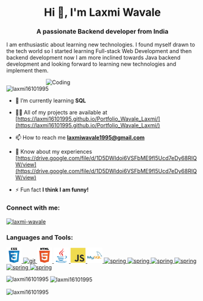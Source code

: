 <h1 align="center">Hi 👋, I'm Laxmi Wavale</h1>
<h3 align="center">A passionate Backend developer from India</h3>
<p/>I am enthusiastic about learning new technologies. I found myself drawn to the tech world so I started learning Full-stack Web Development and then backend development now I am more inclined towards Java backend development and looking forward to learning new technologies and implement them.</p>
<img align="right" alt="Coding" width="400" src="https://i.pinimg.com/originals/9d/cb/36/9dcb36579d4518b31451906466dc735d.gif"/>
<p align="left"> <img src="https://komarev.com/ghpvc/?username=laxmi16101995&label=Profile%20views&color=0e75b6&style=flat" alt="laxmi16101995" /> </p>

- 🌱 I’m currently learning **SQL**

- 👨‍💻 All of my projects are available at [https://laxmi16101995.github.io/Portfolio_Wavale_Laxmi/](https://laxmi16101995.github.io/Portfolio_Wavale_Laxmi/)

- 📫 How to reach me **laxmiwavale1995@gmail.com**

- 📄 Know about my experiences [https://drive.google.com/file/d/1D5DWIdoi6VSFbME9fl5Ucd7eDy68RIQW/view](https://drive.google.com/file/d/1D5DWIdoi6VSFbME9fl5Ucd7eDy68RIQW/view)

- ⚡ Fun fact **I think I am funny!**

<h3 align="left">Connect with me:</h3>
<p align="left">
<a href="https://www.linkedin.com/in/laxmi-wavale/" target="blank"><img align="center" src="https://cdn-icons-png.flaticon.com/512/174/174857.png" alt="laxmi-wavale" height="30" width="40" /></a>
</p>

<h3 align="left">Languages and Tools:</h3>
<p align="left">
  <a href="https://www.w3schools.com/css/" target="_blank" rel="noreferrer">
    <img
      src="https://raw.githubusercontent.com/devicons/devicon/master/icons/css3/css3-original-wordmark.svg"
      alt="css3"
      width="40"
      height="40"
    />
  </a>
  <a href="https://git-scm.com/" target="_blank" rel="noreferrer">
    <img
      src="https://www.vectorlogo.zone/logos/git-scm/git-scm-icon.svg"
      alt="git"
      width="40"
      height="40"
    />
  </a>
  <a href="https://www.w3.org/html/" target="_blank" rel="noreferrer">
    <img
      src="https://raw.githubusercontent.com/devicons/devicon/master/icons/html5/html5-original-wordmark.svg"
      alt="html5"
      width="40"
      height="40"
    />
  </a>
  <a href="https://www.java.com" target="_blank" rel="noreferrer">
    <img
      src="https://raw.githubusercontent.com/devicons/devicon/master/icons/java/java-original.svg"
      alt="java"
      width="40"
      height="40"
    />
  </a>
  <a
    href="https://developer.mozilla.org/en-US/docs/Web/JavaScript"
    target="_blank"
    rel="noreferrer"
  >
    <img
      src="https://raw.githubusercontent.com/devicons/devicon/master/icons/javascript/javascript-original.svg"
      alt="javascript"
      width="40"
      height="40"
    />
  </a>
  <a href="https://www.mysql.com/" target="_blank" rel="noreferrer">
    <img
      src="https://raw.githubusercontent.com/devicons/devicon/master/icons/mysql/mysql-original-wordmark.svg"
      alt="mysql"
      width="40"
      height="40"
    />
  </a>
  <a href="https://spring.io/projects/spring-boot" target="_blank" rel="noreferrer">
	<img
	  src="./spring-icon1.svg"
	  alt="spring"
	  width="40"
	  height="40"
	/>
   </a>
  <a href="https://spring.io/projects/spring-boot" target="_blank" rel="noreferrer">
	<img
	  src="./spring-boot-logo.png"
	  alt="spring"
	  width="40"
	  height="40"
	/>
   </a>
   <a href="https://hibernate.org/orm/documentation/6.1/" target="_blank" rel="noreferrer">
	<img
	  src="./hibernate_logo_icon_171004.svg"
	  alt="spring"
	  width="40"
	  height="40"
	/>
   </a>
   <a href="https://dev.mysql.com/doc/" target="_blank" rel="noreferrer">
	<img
	  src="./mysqlworkbench_102952.svg"
	  alt="spring"
	  width="40"
	  height="40"
	/>
   </a>
   <a href="https://docs.oracle.com/javaee/7/tutorial/servlets.htm" target="_blank" rel="noreferrer">
	<img
	  src="./external-content.duckduckgo.com.png"
	  alt="spring"
	  width="40"
	  height="40"
	/>
   </a>
   <a href="https://devdocs.io/bash/" target="_blank" rel="noreferrer">
	<img
	  src="./command.png"
	  alt="spring"
	  width="40"
	  height="40"
	/>
   </a>
</p>


<p><img align="left" src="https://github-readme-stats.vercel.app/api/top-langs?username=laxmi16101995&show_icons=true&locale=en&layout=compact" alt="laxmi16101995" /></p>

<p>&nbsp;<img align="center" src="https://github-readme-stats.vercel.app/api?username=laxmi16101995&show_icons=true&locale=en" alt="laxmi16101995" /></p>

<p><img align="center" src="https://github-readme-streak-stats.herokuapp.com/?user=laxmi16101995&" alt="laxmi16101995" /></p>
